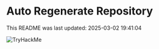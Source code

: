 # Auto Regenerate Repository

This README was last updated: 2025-03-02 19:41:04

 ![TryHackMe](https://tryhackme.com/badge/533634)